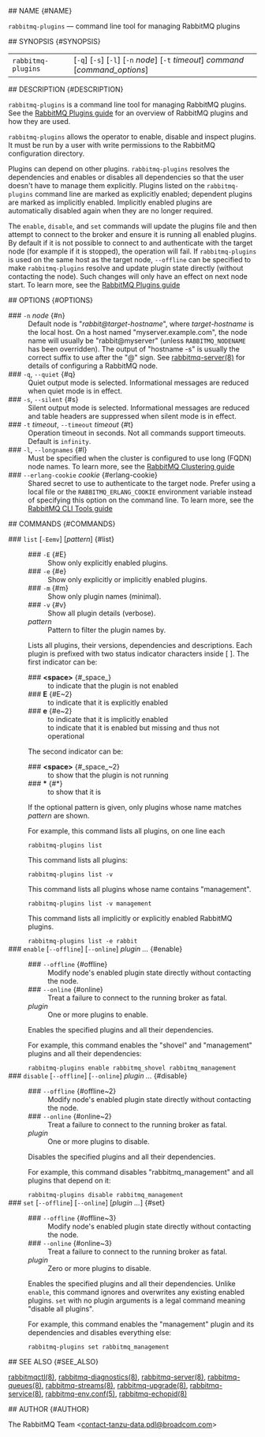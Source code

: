 <div class="manual-text">
  <section class="Sh">
## NAME {#NAME}
    <p class="Pp"><code class="Nm">rabbitmq-plugins</code> — <span class="Nd">command line tool for managing RabbitMQ plugins</span></p>
  </section>
  <section class="Sh">
## SYNOPSIS {#SYNOPSIS}
    <table class="Nm">
      <tr>
        <td><code class="Nm">rabbitmq-plugins</code></td>
        <td>[<code class="Fl">-q</code>] [<code class="Fl">-s</code>] [<code class="Fl">-l</code>] [<code class="Fl">-n</code> <var class="Ar">node</var>] [<code class="Fl">-t</code> <var class="Ar">timeout</var>] <var class="Ar">command</var> [<var class="Ar">command_options</var>]</td>
      </tr>
    </table>
  </section>
  <section class="Sh">
## DESCRIPTION {#DESCRIPTION}
    <p class="Pp"><code class="Nm">rabbitmq-plugins</code> is a command line tool for managing RabbitMQ plugins. See the <a class="Lk" href="https://www.rabbitmq.com/plugins.html">RabbitMQ Plugins guide</a> for an overview of RabbitMQ plugins and how they are used.</p>
    <p class="Pp"><code class="Nm">rabbitmq-plugins</code> allows the operator to enable, disable and inspect plugins. It must be run by a user with write permissions to the RabbitMQ configuration directory.</p>
    <p class="Pp">Plugins can depend on other plugins. <code class="Nm">rabbitmq-plugins</code> resolves the dependencies and enables or disables all dependencies so that the user doesn't have to manage them explicitly. Plugins listed on the <code class="Nm">rabbitmq-plugins</code> command line are marked as explicitly enabled; dependent plugins are marked as implicitly enabled. Implicitly enabled plugins are automatically disabled again when they are no longer required.</p>
    <p class="Pp">The <code class="Cm">enable</code>, <code class="Cm">disable</code>, and <code class="Cm">set</code> commands will update the plugins file and then attempt to connect to the broker and ensure it is running all enabled plugins. By default if it is not possible to connect to and authenticate with the target node (for example if it is stopped), the operation will fail. If <code class="Nm">rabbitmq-plugins</code> is used on the same host as the target node, <code class="Fl">--offline</code> can be specified to make <code class="Nm">rabbitmq-plugins</code> resolve and update plugin state directly (without contacting the node). Such changes will only have an effect on next node start. To learn more, see the <a class="Lk" href="https://www.rabbitmq.com/plugins.html">RabbitMQ Plugins guide</a></p>
  </section>
  <section class="Sh">
## OPTIONS {#OPTIONS}
    <dl class="Bl-tag">
      <dt >
### <code class="Fl">-n</code> <var class="Ar">node</var> {#n}
      </dt>
      <dd>
        Default node is "<var class="Ar">rabbit@target-hostname</var>", where <var class="Ar">target-hostname</var> is the local host. On a host named "myserver.example.com", the node name will usually be "rabbit@myserver" (unless <code class="Ev">RABBITMQ_NODENAME</code> has been overridden). The output of "hostname -s" is usually the correct suffix to use after the "@" sign. See <a class="Xr" href="rabbitmq-server.8.html">rabbitmq-server(8)</a> for details of configuring a RabbitMQ node.
      </dd>
      <dt >
### <code class="Fl">-q</code>, <code class="Fl">--quiet</code> {#q}
      </dt>
      <dd>Quiet output mode is selected. Informational messages are reduced when quiet mode is in effect.</dd>
      <dt >
### <code class="Fl">-s</code>, <code class="Fl">--silent</code> {#s}
      </dt>
      <dd>Silent output mode is selected. Informational messages are reduced and table headers are suppressed when silent mode is in effect.</dd>
      <dt >
### <code class="Fl">-t</code> <var class="Ar">timeout</var>, <code class="Fl">--timeout</code> <var class="Ar">timeout</var> {#t}
      </dt>
      <dd>Operation timeout in seconds. Not all commands support timeouts. Default is <code class="Cm">infinity</code>.</dd>
      <dt >
### <code class="Fl">-l</code>, <code class="Fl">--longnames</code> {#l}
      </dt>
      <dd>
        Must be specified when the cluster is configured to use long (FQDN) node names. To learn more, see the <a class="Lk" href="https://www.rabbitmq.com/clustering.html">RabbitMQ Clustering guide</a>
      </dd>
      <dt >
### <code class="Fl">--erlang-cookie</code> <var class="Ar">cookie</var> {#erlang-cookie}
      </dt>
      <dd>
        Shared secret to use to authenticate to the target node. Prefer using a local file or the <code class="Ev">RABBITMQ_ERLANG_COOKIE</code> environment variable instead of specifying this option on the command line. To learn more, see the <a class="Lk" href="https://www.rabbitmq.com/cli.html">RabbitMQ CLI Tools guide</a>
      </dd>
    </dl>
  </section>
  <section class="Sh">
## COMMANDS {#COMMANDS}
    <dl class="Bl-tag">
      <dt >
### <code class="Cm">list</code> [<code class="Fl">-Eemv</code>] [<var class="Ar">pattern</var>] {#list}
      </dt>
      <dd>
        <dl class="Bl-tag">
          <dt >
### <code class="Fl">-E</code> {#E}
          </dt>
          <dd>Show only explicitly enabled plugins.</dd>
          <dt >
### <code class="Fl">-e</code> {#e}
          </dt>
          <dd>Show only explicitly or implicitly enabled plugins.</dd>
          <dt >
### <code class="Fl">-m</code> {#m}
          </dt>
          <dd>Show only plugin names (minimal).</dd>
          <dt >
### <code class="Fl">-v</code> {#v}
          </dt>
          <dd>Show all plugin details (verbose).</dd>
          <dt><var class="Ar">pattern</var></dt>
          <dd>Pattern to filter the plugin names by.</dd>
        </dl>
        <p class="Pp">Lists all plugins, their versions, dependencies and descriptions. Each plugin is prefixed with two status indicator characters inside [ ]. The first indicator can be:</p>
        <dl class="Bl-tag Bl-compact">
          <dt >
### <b class="Sy">&lt;space&gt;</b> {#_space_}
          </dt>
          <dd>to indicate that the plugin is not enabled</dd>
          <dt >
### <b class="Sy">E</b> {#E~2}
          </dt>
          <dd>to indicate that it is explicitly enabled</dd>
          <dt >
### <b class="Sy">e</b> {#e~2}
          </dt>
          <dd>to indicate that it is implicitly enabled</dd>
          <dd>to indicate that it is enabled but missing and thus not operational</dd>
        </dl>
        <p class="Pp">The second indicator can be:</p>
        <dl class="Bl-tag Bl-compact">
          <dt >
### <b class="Sy">&lt;space&gt;</b> {#_space_~2}
          </dt>
          <dd>to show that the plugin is not running</dd>
          <dt >
### <b class="Sy">&ast;</b> {#*}
          </dt>
          <dd>to show that it is</dd>
        </dl>
        <p class="Pp">If the optional pattern is given, only plugins whose name matches <var class="Ar">pattern</var> are shown.</p>
        <p class="Pp">For example, this command lists all plugins, on one line each</p>
        <p class="Pp"></p>
        <div class="Bd Bd-indent lang-bash">
          <code class="Li">rabbitmq-plugins list</code>
        </div>
        <p class="Pp">This command lists all plugins:</p>
        <p class="Pp"></p>
        <div class="Bd Bd-indent lang-bash">
          <code class="Li">rabbitmq-plugins list -v</code>
        </div>
        <p class="Pp">This command lists all plugins whose name contains "management".</p>
        <p class="Pp"></p>
        <div class="Bd Bd-indent lang-bash">
          <code class="Li">rabbitmq-plugins list -v management</code>
        </div>
        <p class="Pp">This command lists all implicitly or explicitly enabled RabbitMQ plugins.</p>
        <p class="Pp"></p>
        <div class="Bd Bd-indent lang-bash">
          <code class="Li">rabbitmq-plugins list -e rabbit</code>
        </div>
      </dd>
      <dt >
### <code class="Cm">enable</code> [<code class="Fl">--offline</code>] [<code class="Fl">--online</code>] <var class="Ar">plugin ...</var> {#enable}
      </dt>
      <dd>
        <dl class="Bl-tag">
          <dt >
### <code class="Fl">--offline</code> {#offline}
          </dt>
          <dd>Modify node's enabled plugin state directly without contacting the node.</dd>
          <dt >
### <code class="Fl">--online</code> {#online}
          </dt>
          <dd>Treat a failure to connect to the running broker as fatal.</dd>
          <dt><var class="Ar">plugin</var></dt>
          <dd>One or more plugins to enable.</dd>
        </dl>
        <p class="Pp">Enables the specified plugins and all their dependencies.</p>
        <p class="Pp">For example, this command enables the "shovel" and "management" plugins and all their dependencies:</p>
        <p class="Pp"></p>
        <div class="Bd Bd-indent lang-bash">
          <code class="Li">rabbitmq-plugins enable rabbitmq_shovel rabbitmq_management</code>
        </div>
      </dd>
      <dt >
### <code class="Cm">disable</code> [<code class="Fl">--offline</code>] [<code class="Fl">--online</code>] <var class="Ar">plugin ...</var> {#disable}
      </dt>
      <dd>
        <dl class="Bl-tag">
          <dt >
### <code class="Fl">--offline</code> {#offline~2}
          </dt>
          <dd>Modify node's enabled plugin state directly without contacting the node.</dd>
          <dt >
### <code class="Fl">--online</code> {#online~2}
          </dt>
          <dd>Treat a failure to connect to the running broker as fatal.</dd>
          <dt><var class="Ar">plugin</var></dt>
          <dd>One or more plugins to disable.</dd>
        </dl>
        <p class="Pp">Disables the specified plugins and all their dependencies.</p>
        <p class="Pp">For example, this command disables "rabbitmq_management" and all plugins that depend on it:</p>
        <p class="Pp"></p>
        <div class="Bd Bd-indent lang-bash">
          <code class="Li">rabbitmq-plugins disable rabbitmq_management</code>
        </div>
      </dd>
      <dt >
### <code class="Cm">set</code> [<code class="Fl">--offline</code>] [<code class="Fl">--online</code>] [<var class="Ar">plugin ...</var>] {#set}
      </dt>
      <dd>
        <dl class="Bl-tag">
          <dt >
### <code class="Fl">--offline</code> {#offline~3}
          </dt>
          <dd>Modify node's enabled plugin state directly without contacting the node.</dd>
          <dt >
### <code class="Fl">--online</code> {#online~3}
          </dt>
          <dd>Treat a failure to connect to the running broker as fatal.</dd>
          <dt><var class="Ar">plugin</var></dt>
          <dd>Zero or more plugins to disable.</dd>
        </dl>
        <p class="Pp">Enables the specified plugins and all their dependencies. Unlike <code class="Cm">enable</code>, this command ignores and overwrites any existing enabled plugins. <code class="Cm">set</code> with no plugin arguments is a legal command meaning "disable all plugins".</p>
        <p class="Pp">For example, this command enables the "management" plugin and its dependencies and disables everything else:</p>
        <p class="Pp"></p>
        <div class="Bd Bd-indent lang-bash">
          <code class="Li">rabbitmq-plugins set rabbitmq_management</code>
        </div>
      </dd>
    </dl>
  </section>
  <section class="Sh">
## SEE ALSO {#SEE_ALSO}
    <p class="Pp"><a class="Xr" href="rabbitmqctl.8.html">rabbitmqctl(8)</a>, <a class="Xr" href="rabbitmq-diagnostics.8.html">rabbitmq-diagnostics(8)</a>, <a class="Xr" href="rabbitmq-server.8.html">rabbitmq-server(8)</a>, <a class="Xr" href="rabbitmq-queues.8.html">rabbitmq-queues(8)</a>, <a class="Xr" href="rabbitmq-streams.8.html">rabbitmq-streams(8)</a>, <a class="Xr" href="rabbitmq-upgrade.8.html">rabbitmq-upgrade(8)</a>, <a class="Xr" href="rabbitmq-service.8.html">rabbitmq-service(8)</a>, <a class="Xr" href="rabbitmq-env.conf.5.html">rabbitmq-env.conf(5)</a>, <a class="Xr" href="rabbitmq-echopid.8.html">rabbitmq-echopid(8)</a></p>
  </section>
  <section class="Sh">
## AUTHOR {#AUTHOR}
    <p class="Pp"><span class="An">The RabbitMQ Team</span> &lt;<a class="Mt" href="mailto:contact-tanzu-data.pdl@broadcom.com">contact-tanzu-data.pdl@broadcom.com</a>&gt;</p>
  </section>
</div>
